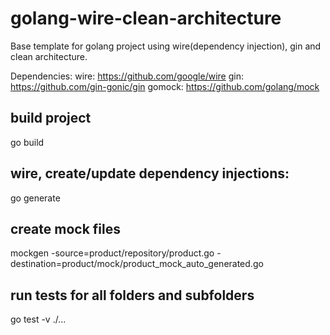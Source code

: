 
# golang-wire-clean-architecture
Base template for golang project using wire(dependency injection), gin and clean architecture.

Dependencies:
wire: https://github.com/google/wire
gin: https://github.com/gin-gonic/gin
gomock: https://github.com/golang/mock

## build project
go build

## wire, create/update dependency injections:
go generate

## create mock files
mockgen -source=product/repository/product.go -destination=product/mock/product_mock_auto_generated.go

## run tests for all folders and subfolders
go test -v ./...